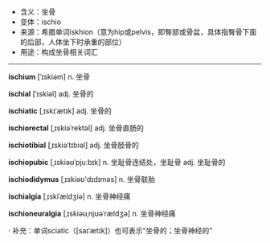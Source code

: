 - <span class="definition">含义：坐骨</span>
- <span class="definition">变体：ischio</span>
- <span class="definition">来源：希腊单词iskhion（意为hip或pelvis，即臀部或骨盆，具体指臀骨下面的后部，人体坐下时承重的部位）</span>
- <span class="definition">用途：构成坐骨相关词汇</span>


---


<span class="vocabulary">**ischium**</span> [ˈɪskiəm] n. 坐骨

<span class="vocabulary">**ischial**</span> [ˈɪskiəl] adj. 坐骨的

<span class="vocabulary">**ischiatic**</span> [ˌɪskɪˈætɪk] adj. 坐骨的

<span class="vocabulary">**ischiorectal**</span> [ˌɪskiәˈrektəl] adj. 坐骨直肠的

<span class="vocabulary">**ischiotibial**</span> [ˌɪskiәˈtɪbiəl] adj. 坐骨胫骨的

<span class="vocabulary">**ischiopubic**</span> [ˌɪskiəʊˈpjuːbɪk] n. 坐耻骨连结处，坐耻骨 adj. 坐耻骨的

<span class="vocabulary">**ischiodidymus**</span> [ˌɪskiəʊ'dɪdɪmәs] n. 坐骨联胎 

<span class="vocabulary">**ischialgia**</span> [ˌɪskiˈældʒiə] n. 坐骨神经痛

<span class="vocabulary">**ischioneuralgia**</span> [ˌɪskiəʊˌnjʊəˈrældʒə] n. 坐骨神经痛

· 补充：单词sciatic（[saɪˈætɪk]）也可表示“坐骨的；坐骨神经的”
